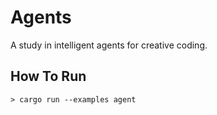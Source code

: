 # Agents

A study in intelligent agents for creative coding.

## How To Run

```
> cargo run --examples agent
```

